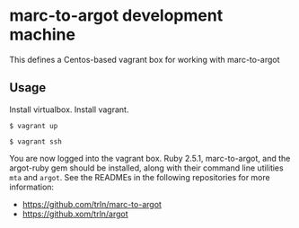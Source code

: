 # marc-to-argot development machine

This defines a Centos-based vagrant box for working with marc-to-argot

## Usage

Install virtualbox.  Install vagrant.

    $ vagrant up

    $ vagrant ssh

You are now logged into the vagrant box.  Ruby 2.5.1, marc-to-argot, and the
argot-ruby gem should be installed, along with their command line utilities
`mta` and `argot`.  See the READMEs in the following repositories for more
information:

  * https://github.com/trln/marc-to-argot
  * https://github.xom/trln/argot
